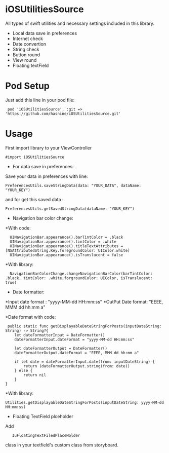 # iOSUtilitiesSource
All types of swift utilities and necessary settings included in this library.
 - Local data save in preferences 
 - Internet check 
 - Date convertion
 - String check 
 - Button round 
 - View round
 - Floating textField


# Pod Setup
Just add this line in your pod file:

     pod 'iOSUtilitiesSource', :git => 'https://github.com/hasnine/iOSUtilitiesSource.git'

# Usage
First import library to your ViewController

    #import iOSUtilitiesSource 
- For data save in preferences:

Save your data in preferences with line:

    PreferencesUtils.saveStringData(data: "YOUR_DATA", dataName: "YOUR_KEY")
and for get this saved data : 

    PreferencesUtils.getSavedStringData(dataName: "YOUR_KEY")

- Navigation bar color change:

*With code: 

      UINavigationBar.appearance().barTintColor = .black
      UINavigationBar.appearance().tintColor = .white
      UINavigationBar.appearance().titleTextAttributes = [NSAttributedString.Key.foregroundColor: UIColor.white]
      UINavigationBar.appearance().isTranslucent = false
      
*With library: 

      NavigationBarColorChange.changeNavigationBarColor(barTintColor: .black, tintColor: .white,forgroundColor: UIColor, isTranslucent: true)
      
- Date formatter: 

*Input date format : "yyyy-MM-dd HH:mm:ss"
*OutPut Date format: "EEEE, MMM dd hh:mm a"
           
*Date format with code: 

     public static func getDisplayableDateStringForPosts(inputDateString: String) -> String?{
        let dateFormatterInput = DateFormatter()
        dateFormatterInput.dateFormat = "yyyy-MM-dd HH:mm:ss"
        
        let dateFormatterOutput = DateFormatter()
        dateFormatterOutput.dateFormat = "EEEE, MMM dd hh:mm a"
        
        if let date = dateFormatterInput.date(from: inputDateString) {
            return (dateFormatterOutput.string(from: date))
        } else {
            return nil
        }
    }

*With library:

    Utilities.getDisplayableDateStringForPosts(inputDateString: yyyy-MM-dd HH:mm:ss)
    
- Floating TextField plceholder

Add 
       
       IuFloatingTextFiledPlaceHolder 
       
class in your textfield's custom class from storyboard.


